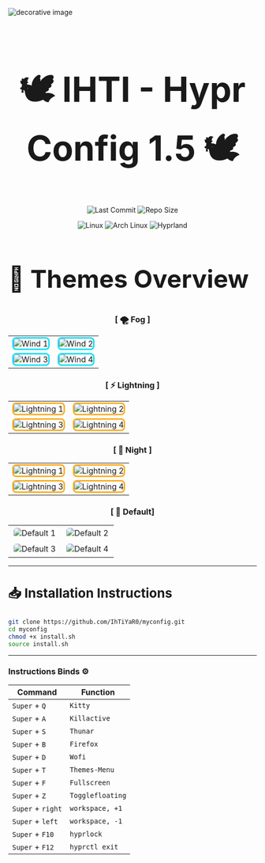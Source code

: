 ![decorative image](https://camo.githubusercontent.com/91cd2f143058a9c8d21ac3d58a70b77e133d24a774fe055ce72a4a366a0f7a1f/68747470733a2f2f692e696d6775722e636f6d2f565a4f796d49662e706e67)

<h1 align="center" style="font-size: 70px; font-weight: bold;">
  🕊️ IHTI - Hypr Config 1.5 🕊️
</h1>

<p align="center">
  <img src="https://img.shields.io/badge/LAST%20COMMIT-July%202025-purple?style=for-the-badge&color=green" alt="Last Commit" />
  <img src="https://img.shields.io/badge/REPO%20SIZE-540%20Kib-gradient?style=for-the-badge&color=ff5733" alt="Repo Size" />
</p>

<p align="center">
  <img src="https://img.shields.io/badge/Linux-black?style=for-the-badge&logo=Linux&logoColor=white" alt="Linux" />
  <img src="https://img.shields.io/badge/Arch-1793D1?style=for-the-badge&logo=ArchLinux&logoColor=white" alt="Arch Linux" />
  <img src="https://img.shields.io/badge/Hyprland-7E42F4?style=for-the-badge&logo=hyprland" alt="Hyprland" />
</p>

<h2 style="font-size: 50px;">🌈 Themes Overview</h2>

<div align="center">

### [ 🌪️ Fog ]
<table>
<tr>
<td><img src="https://i.imgur.com/na5EKcc.png" alt="Wind 1" style="border: 3px solid #14E0F8; border-radius: 8px;"></td>
<td><img src="https://i.imgur.com/mOzXIYJ.png" alt="Wind 2" style="border: 3px solid #14E0F8; border-radius: 8px;"></td>
</tr>
<tr>
<td><img src="https://i.imgur.com/rYVxf8J.png" alt="Wind 3" style="border: 3px solid #14E0F8; border-radius: 8px;"></td>
<td><img src="https://i.imgur.com/c9CUHbo.png" alt="Wind 4" style="border: 3px solid #14E0F8; border-radius: 8px;"></td>
</tr>
</table>

### [ ⚡ Lightning ]
<table>
<tr>
<td><img src="https://i.imgur.com/4Sb6KUj.png" alt="Lightning 1" style="border: 3px solid #FBAE23; border-radius: 8px;"></td>
<td><img src="https://i.imgur.com/qPhXTys.png" alt="Lightning 2" style="border: 3px solid #FBAE23; border-radius: 8px;"></td>
</tr>
<tr>
<td><img src="https://i.imgur.com/ta8bS00.png" alt="Lightning 3" style="border: 3px solid #FBAE23; border-radius: 8px;"></td>
<td><img src="https://i.imgur.com/SHI3DCD.png" alt="Lightning 4" style="border: 3px solid #FBAE23; border-radius: 8px;"></td>
</tr>
</table>

### [ 🌃 Night ]
<table>
<tr>
<td><img src="https://i.imgur.com/YWJZVOw.png" alt="Lightning 1" style="border: 3px solid #FBAE23; border-radius: 8px;"></td>
<td><img src="https://i.imgur.com/BT4Phyi.png" alt="Lightning 2" style="border: 3px solid #FBAE23; border-radius: 8px;"></td>
</tr>
<tr>
<td><img src="https://i.imgur.com/hC6VtBW.png" alt="Lightning 3" style="border: 3px solid #FBAE23; border-radius: 8px;"></td>
<td><img src="https://i.imgur.com/IZ8ivxZ.png" alt="Lightning 4" style="border: 3px solid #FBAE23; border-radius: 8px;"></td>
</tr>
</table>

### [ 🌿 Default] 
<table>
<tr>
<td><img src="https://i.imgur.com/mpGEOVM.png" alt="Default 1" style="border: 3px solid #FFFFFF; border-radius: 8px;"></td>
<td><img src="https://i.imgur.com/DNHk2bB.png" alt="Default 2" style="border: 3px solid #FFFFFF; border-radius: 8px;"></td>
</tr>
<tr>
<td><img src="https://i.imgur.com/hznd15z.png" alt="Default 3" style="border: 3px solid #FFFFFF; border-radius: 8px;"></td>
<td><img src="https://i.imgur.com/BGe118Q.png" alt="Default 4" style="border: 3px solid #FFFFFF; border-radius: 8px;"></td>
</tr>
</table>

</div>

---

 <h3 style="font-size: 26px; font-weight: bold;">
 📥 Installation Instructions</h3>


```bash
git clone https://github.com/IhTiYaR0/myconfig.git
cd myconfig
chmod +x install.sh
source install.sh
```

---

### Instructions Binds ⚙️

| Command | Function |
| ------- | -------- |
| `Super` + `Q` | `Kitty` |
| `Super` + `A` | `Killactive` |
| `Super` + `S` | `Thunar` |
| `Super` + `B` | `Firefox` |
| `Super` + `D` | `Wofi` |
| `Super` + `T` | `Themes-Menu` |
| `Super` + `F` | `Fullscreen` |
| `Super` + `Z` | `Togglefloating` |
| `Super` + `right` | `workspace, +1` |
| `Super` + `left` | `workspace, -1` |
| `Super` + `F10` | `hyprlock` |
| `Super` + `F12` | `hyprctl exit` |